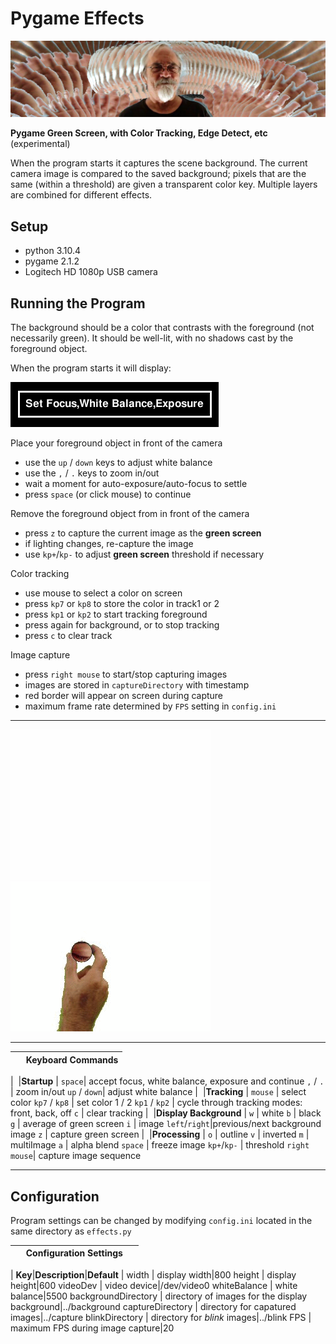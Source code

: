 # Pygame Effects
![](/images/M.png)

**Pygame Green Screen, with Color Tracking, Edge Detect, etc** (experimental)

When the program starts it captures the scene background.  The current camera image is compared to the saved background; pixels that are the same (within a threshold) are given a transparent color key.  Multiple layers are combined for different effects.

## Setup
- python 3.10.4
- pygame 2.1.2
- Logitech HD 1080p USB camera


## Running the Program

The background should be a color that contrasts with the foreground (not necessarily green).  It should be well-lit, with no shadows cast by the foreground object.

When the program starts it will display:

![startup](/images/startup.png)

Place your foreground object in front of the camera
- use the `up` / `down` keys to adjust white balance
- use the `,` / `.` keys to zoom in/out
- wait a moment for auto-exposure/auto-focus to settle
- press `space` (or click mouse) to continue

Remove the foreground object from in front of the camera
- press `z` to capture the current image as the **green screen**
- if lighting changes, re-capture the image
- use `kp+`/`kp-` to adjust **green screen** threshold if necessary

Color tracking
- use mouse to select a color on screen
- press `kp7` or `kp8` to store the color in track1 or 2
- press `kp1` or `kp2` to start tracking foreground
- press again for background, or to stop tracking
- press `c` to clear track

Image capture
- press `right mouse` to start/stop capturing images
- images are stored in `captureDirectory` with timestamp
- red border will appear on screen during capture
- maximum frame rate determined by `FPS` setting in `config.ini`
---
![track](images/20220723-130007.gif)
![eyeball](images/20220723-185833.gif)

---

&nbsp;|Keyboard Commands
-|-
 |
&nbsp;|**Startup**
 |
`space`| accept focus, white balance, exposure and continue
`,` / `.` | zoom in/out
`up` / `down`| adjust white balance
 |
&nbsp;|**Tracking**
 | 
`mouse` | select color
`kp7` / `kp8` | set color 1 / 2
`kp1` / `kp2` | cycle through tracking modes: front, back, off
`c` | clear tracking
 |
&nbsp;|**Display Background**
 |
`w` | white
`b` | black
`g` | average of green screen
`i` | image
`left`/`right`|previous/next background image
`z` | capture green screen
|
&nbsp;|**Processing**
 |
`o` | outline
`v` | inverted
`m` | multiImage
`a` | alpha blend
`space` | freeze image
`kp+`/`kp-` | threshold
`right mouse`| capture image sequence

---

## Configuration

Program settings can be changed by modifying `config.ini` located in the same directory as `effects.py`


&nbsp;|Configuration Settings|&nbsp;
-|-|-
|
**Key**|**Description**|**Default**
|
width | display width|800
height | display height|600
videoDev | video device|/dev/video0
whiteBalance | white balance|5500
backgroundDirectory | directory of images for the display background|../background
captureDirectory | directory for capatured images|../capture
blinkDirectory | directory for _blink_ images|../blink
FPS | maximum FPS during image capture|20


